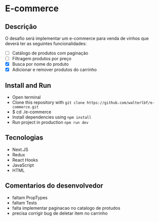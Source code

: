 
# E-commerce 

## Descrição

O desafio será implementar um e-commerce para venda de vinhos que deverá ter as seguintes funcionalidades:

 - [ ] Catálogo de produtos com paginação
 - [ ] Filtragem produtos por preço
 - [x] Busca por nome do produto
 - [x] Adicionar e remover produtos do carrinho

## Install and Run

- Open terminal
- Clone this repository with `git clone https://github.com/walterlbf/e-commerce.git`
- $ cd ./e-commerce
- Install dependencies using `npm install`
- Run project in production `npm run dev`

## Tecnologias

- Next.JS
- Redux
- React Hooks
- JavaScript
- HTML

## Comentarios do desenvolvedor

- faltam PropTypes
- faltam Tests
- falta implementar paginacao no catalogo de protudos
- precisa corrigir bug de deletar item no carrinho

